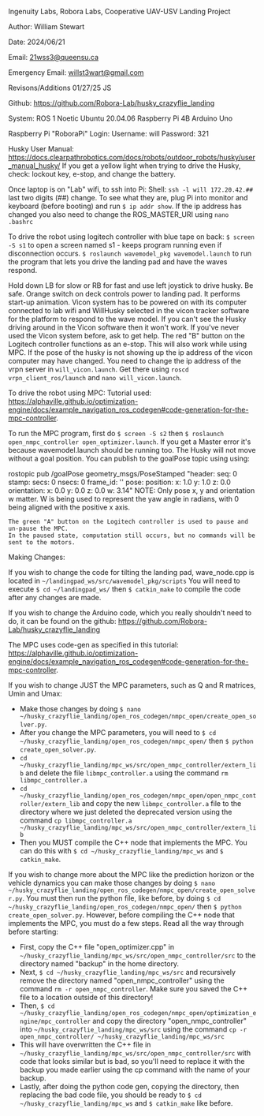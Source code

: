 Ingenuity Labs, Robora Labs, Cooperative UAV-USV Landing Project

Author: William Stewart

Date: 2024/06/21

Email: 21wss3@queensu.ca

Emergency Email: willst3wart@gmail.com

Revisons/Additions 01/27/25 JS

Github:
https://github.com/Robora-Lab/husky_crazyflie_landing

System:
  ROS 1 Noetic
  Ubuntu 20.04.06
  Raspberry Pi 4B
  Arduino Uno

Raspberry Pi "RoboraPi" Login:
  Username: will
  Password: 321

Husky User Manual:
https://docs.clearpathrobotics.com/docs/robots/outdoor_robots/husky/user_manual_husky/
If you get a yellow light when trying to drive the Husky, check: lockout key, e-stop, and change the battery.

Once laptop is on "Lab" wifi, to ssh into Pi:
  Shell: `ssh -l will 172.20.42.##`               last two digits (##) change. To see what they are, plug Pi into monitor and keyboard (before booting) and run `$ ip addr show`. If the ip address has changed you also need to change the ROS_MASTER_URI using `nano .bashrc` 


To drive the robot using logitech controller with blue tape on back:
  `$ screen -S s1`                                to open a screen named s1 - keeps program running even if disconnection occurs.
  `$ roslaunch wavemodel_pkg wavemodel.launch`    to run the program that lets you drive the landing pad and have the waves respond.

  Hold down LB for slow or RB for fast and use left joystick to drive husky. Be safe.
  Orange switch on deck controls power to landing pad. It performs start-up animation.
  Vicon system has to be powered on with its computer connected to lab wifi and WillHusky selected in the vicon tracker software for the platform to respond to the wave model.
  If you can't see the Husky driving around in the Vicon software then it won't work. If you've never used the Vicon system before, ask to get help.
  The red "B" button on the Logitech controller functions as an e-stop. This will also work while using MPC. If the pose of the husky is not showing up the ip address of the vicon computer may have changed. You need to change the ip address of the vrpn server in `will_vicon.launch`. Get there using `roscd vrpn_client_ros/launch` and `nano will_vicon.launch`.

To drive the robot using MPC:
  Tutorial used:
  https://alphaville.github.io/optimization-engine/docs/example_navigation_ros_codegen#code-generation-for-the-mpc-controller.

  To run the MPC program, first do `$ screen -S s2` then `$ roslaunch open_nmpc_controller open_optimizer.launch`.
  If you get a Master error it's because wavemodel.launch should be running too.
  The Husky will not move without a goal position. You can publish to the goalPose topic using using:

  rostopic pub /goalPose geometry_msgs/PoseStamped "header:
  seq: 0
  stamp:
    secs: 0
    nsecs: 0
  frame_id: ''
pose:
  position:
    x: 1.0
    y: 1.0
    z: 0.0
  orientation:
    x: 0.0
    y: 0.0
    z: 0.0
    w: 3.14"
    NOTE: Only pose x, y and orientation w matter. W is being used to represent the yaw angle in radians, with 0 being aligned with the positive x axis.

    The green "A" button on the Logitech controller is used to pause and un-pause the MPC.
    In the paused state, computation still occurs, but no commands will be sent to the motors.

Making Changes:

  If you wish to change the code for tilting the landing pad, wave_node.cpp is located in `~/landingpad_ws/src/wavemodel_pkg/scripts`
  You will need to execute `$ cd ~/landingpad_ws/` then `$ catkin_make` to compile the code after any changes are made.

  If you wish to change the Arduino code, which you really shouldn't need to do, it can be found on the github:
  https://github.com/Robora-Lab/husky_crazyflie_landing

  The MPC uses code-gen as specified in this tutorial: https://alphaville.github.io/optimization-engine/docs/example_navigation_ros_codegen#code-generation-for-the-mpc-controller.

  If you wish to change JUST the MPC parameters, such as Q and R matrices, Umin and Umax: 
  * Make those changes by doing `$ nano ~/husky_crazyflie_landing/open_ros_codegen/nmpc_open/create_open_solver.py`.
  * After you change the MPC parameters, you will need to `$ cd ~/husky_crazyflie_landing/open_ros_codegen/nmpc_open/` then `$ python create_open_solver.py`.
  * `cd ~/husky_crazyflie_landing/mpc_ws/src/open_nmpc_controller/extern_lib` and delete the file `libmpc_controller.a` using the command `rm libmpc_controller.a`
  * `cd ~/husky_crazyflie_landing/open_ros_codegen/nmpc_open/open_nmpc_controller/extern_lib` and copy the new `libmpc_controller.a` file to the directory where we just deleted the deprecated version using the command `cp libmpc_controller.a ~/husky_crazyflie_landing/mpc_ws/src/open_nmpc_controller/extern_lib`
  * Then you MUST compile the C++ node that implements the MPC.
  You can do this with `$ cd ~/husky_crazyflie_landing/mpc_ws` and `$ catkin_make`.

  If you wish to change more about the MPC like the prediction horizon or the vehicle dynamics you can make those changes by doing `$ nano ~/husky_crazyflie_landing/open_ros_codegen/nmpc_open/create_open_solver.py`.
  You must then run the python file, like before, by doing `$ cd ~/husky_crazyflie_landing/open_ros_codegen/nmpc_open/` then `$ python create_open_solver.py`.
  However, before compiling the C++ node that implements the MPC, you must do a few steps. Read all the way through before starting:
  * First, copy the C++ file "open_optimizer.cpp" in `~/husky_crazyflie_landing/mpc_ws/src/open_nmpc_controller/src` to the directory named "backup" in the home directory.
  * Next, `$ cd ~/husky_crazyflie_landing/mpc_ws/src` and recursively remove the directory named "open_nmpc_controller" using the command `rm -r open_nmpc_controller`. Make sure you saved the C++ file to a location outside of this directory!
  * Then, `$ cd ~/husky_crazyflie_landing/open_ros_codegen/nmpc_open/optimization_engine/mpc_controller` and copy the directory "open_nmpc_controller" into `~/husky_crazyflie_landing/mpc_ws/src` using the command `cp -r open_nmpc_controller/ ~/husky_crazyflie_landing/mpc_ws/src`
  * This will have overwritten the C++ file in `~/husky_crazyflie_landing/mpc_ws/src/open_nmpc_controller/src` with code that looks similar but is bad, so you'll need to replace it with the backup you made earlier using the cp command with the name of your backup.
  * Lastly, after doing the python code gen, copying the directory, then replacing the bad code file, you should be ready to `$ cd ~/husky_crazyflie_landing/mpc_ws` and `$ catkin_make` like before.
